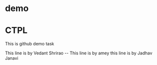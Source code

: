 # demo

# CTPL
This is github demo task 

This line is by Vedant Shrirao --
This line is by amey 
this line is by Jadhav Janavi

